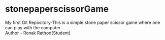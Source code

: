 # stonepaperscissorGame
My first Git Repository-This is a simple stone paper scissor game where one can play with the computer.
<br>
Author - Ronak Rathod(Student)
